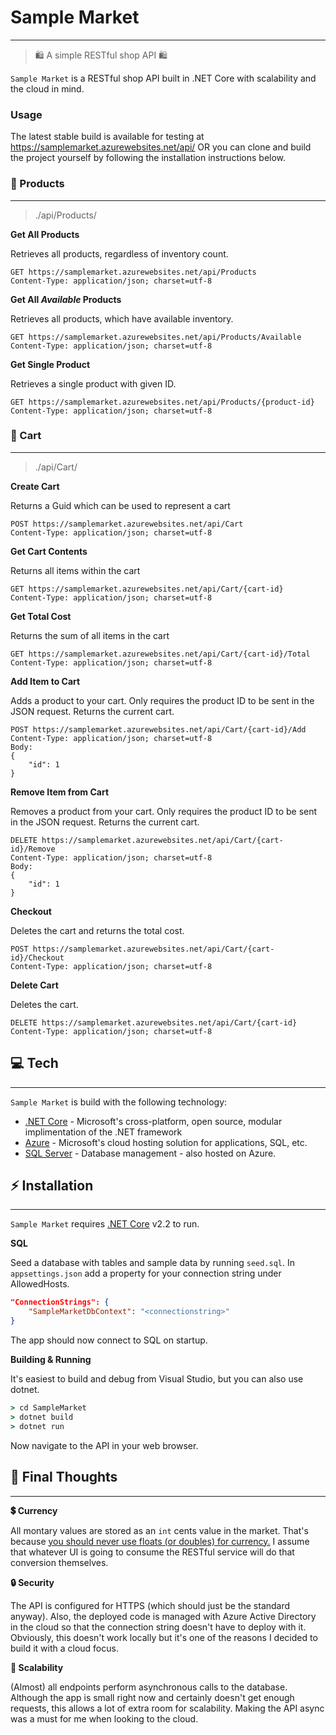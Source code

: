 # Sample Market
---
> 🛍️ A simple RESTful shop API 🛍️

`Sample Market` is a RESTful shop API built in .NET Core with scalability and the cloud in mind. 
### Usage
The latest stable build is available for testing at https://samplemarket.azurewebsites.net/api/ OR you can clone and build the project yourself by following the installation instructions below.

### 👜 Products
---
>./api/Products/

__Get All Products__

Retrieves all products, regardless of inventory count.
```HTTP
GET https://samplemarket.azurewebsites.net/api/Products
Content-Type: application/json; charset=utf-8
```
__Get All *Available* Products__

Retrieves all products, which have available inventory.
```HTTP
GET https://samplemarket.azurewebsites.net/api/Products/Available
Content-Type: application/json; charset=utf-8
```
__Get Single Product__

Retrieves a single product with given ID.
```HTTP
GET https://samplemarket.azurewebsites.net/api/Products/{product-id}
Content-Type: application/json; charset=utf-8
```
### 🛒 Cart
---
>./api/Cart/

__Create Cart__

Returns a Guid which can be used to represent a cart
```HTTP
POST https://samplemarket.azurewebsites.net/api/Cart
Content-Type: application/json; charset=utf-8
```
__Get Cart Contents__

Returns all items within the cart
```HTTP
GET https://samplemarket.azurewebsites.net/api/Cart/{cart-id}
Content-Type: application/json; charset=utf-8
```
__Get Total Cost__

Returns the sum of all items in the cart
```HTTP
GET https://samplemarket.azurewebsites.net/api/Cart/{cart-id}/Total
Content-Type: application/json; charset=utf-8
```
__Add Item to Cart__

Adds a product to your cart. Only requires the product ID to be sent in the JSON request. 
Returns the current cart.
```HTTP
POST https://samplemarket.azurewebsites.net/api/Cart/{cart-id}/Add
Content-Type: application/json; charset=utf-8
Body:
{
    "id": 1
}
```
__Remove Item from Cart__

Removes a product from your cart. Only requires the product ID to be sent in the JSON request. 
Returns the current cart.
```HTTP
DELETE https://samplemarket.azurewebsites.net/api/Cart/{cart-id}/Remove
Content-Type: application/json; charset=utf-8
Body:
{
    "id": 1
}
```
__Checkout__

Deletes the cart and returns the total cost.
```HTTP
POST https://samplemarket.azurewebsites.net/api/Cart/{cart-id}/Checkout
Content-Type: application/json; charset=utf-8
```
__Delete Cart__

Deletes the cart.
```HTTP
DELETE https://samplemarket.azurewebsites.net/api/Cart/{cart-id}
Content-Type: application/json; charset=utf-8
```
## 💻 Tech
---
`Sample Market` is build with the following technology:

* [.NET Core](https://dotnet.microsoft.com/) - Microsoft's cross-platform, open source, modular implimentation of the .NET framework
* [Azure](https://azure.microsoft.com/) - Microsoft's cloud hosting solution for applications, SQL, etc.
* [SQL Server](https://www.microsoft.com/en-cy/sql-server/) - Database management - also hosted on Azure. 

## ⚡ Installation
---

`Sample Market` requires [.NET Core](https://dotnet.microsoft.com/download) v2.2 to run.

__SQL__

Seed a database with tables and sample data by running `seed.sql`.
In `appsettings.json` add a property for your connection string under AllowedHosts.
```json
"ConnectionStrings": {
    "SampleMarketDbContext": "<connectionstring>"
}
```
The app should now connect to SQL on startup.

__Building & Running__

It's easiest to build and debug from Visual Studio, but you can also use dotnet.

```cmd
> cd SampleMarket
> dotnet build
> dotnet run
```
Now navigate to the API in your web browser.
## 💭 Final Thoughts
---

__💲 Currency__

All montary values are stored as an `int` cents value in the market. That's because [you should never use floats (or doubles) for currency.](https://husobee.github.io/money/float/2016/09/23/never-use-floats-for-currency.html) I assume that whatever UI is going to consume the RESTful service will do that conversion themselves.

__🔒 Security__

The API is configured for HTTPS (which should just be the standard anyway). Also, the deployed code is managed with Azure Active Directory in the cloud so that the connection string doesn't have to deploy with it. Obviously, this doesn't work locally but it's one of the reasons I decided to build it with a cloud focus.

__🌱 Scalability__

(Almost) all endpoints perform asynchronous calls to the database. Although the app is small right now and certainly doesn't get enough requests, this allows a lot of extra room for scalability. Making the API async was a must for me when looking to the cloud.
